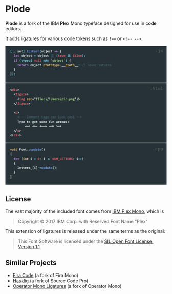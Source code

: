 # Plode

**Plode** is a fork of the IBM **Pl**ex Mono typeface designed for use in c**ode** editors.

It adds ligatures for various code tokens such as `!==` or `<!-- -->`.

![Example of typesetting with Plode](plode-demo.gif)

## License

The vast majority of the included font comes from [IBM Plex Mono][plex], which is

> Copyright © 2017 IBM Corp. with Reserved Font Name "Plex"

This extension of ligatures is released under the same terms as the original:

> This Font Software is licensed under the [SIL Open Font License, Version 1.1](LICENSE).

## Similar Projects

- [Fira Code](https://github.com/tonsky/FiraCode) (a fork of Fira Mono)
- [Hasklig](https://github.com/i-tu/Hasklig) (a fork of Source Code Pro)
- [Operator Mono Ligatures](https://github.com/kiliman/operator-mono-lig) (a fork of Operator Mono)

[plex]: https://github.com/IBM/plex
